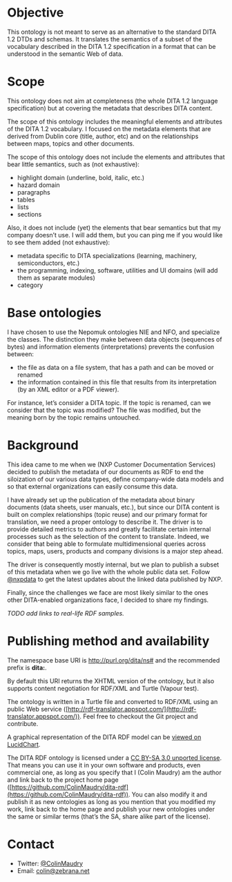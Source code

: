 # Objective

This ontology is not meant to serve as an alternative to the standard DITA 1.2 DTDs and schemas. It translates the semantics of a subset of the vocabulary described in the DITA 1.2 specification in a format that can be understood in the semantic Web of data.

# Scope

This ontology does not aim at completeness (the whole DITA 1.2 language specification) but at covering the metadata that describes DITA content.

The scope of this ontology includes the meaningful elements and attributes of the DITA 1.2 vocabulary. I focused on the metadata elements that are derived from Dublin core (title, author, etc) and on the relationships between maps, topics and other documents. 

The scope of this ontology does not include the elements and attributes that bear little semantics, such as (not exhaustive):

* highlight domain (underline, bold, italic, etc.)
* hazard domain
* paragraphs
* tables
* lists
* sections

Also, it does not include (yet) the elements that bear semantics but that my company doesn’t use. I will add them, but you can ping me if you would like to see them added (not exhaustive):

* metadata specific to DITA specializations (learning, machinery, semiconductors, etc.)
* the programming, indexing, software, utilities and UI domains (will add them as separate modules)
* category

# Base ontologies

I have chosen to use the Nepomuk ontologies NIE and NFO, and specialize the classes. The distinction they make between data objects (sequences of bytes) and information elements (interpretations) prevents the confusion between:

* the file as data on a file system, that has a path and can be moved or renamed
* the information contained in this file that results from its interpretation (by an XML editor or a PDF viewer).

For instance, let’s consider a DITA topic. If the topic is renamed, can we consider that the topic was modified? The file was modified, but the meaning born by the topic remains untouched.

# Background

This idea came to me when we (NXP Customer Documentation Services) decided to publish the metadata of our documents as RDF to end the siloization of our various data types, define company-wide data models and so that external organizations can easily consume this data.

I have already set up the publication of the metadata about binary documents (data sheets, user manuals, etc.), but since our DITA content is built on complex relationships (topic reuse) and our primary format for translation, we need a proper ontology to describe it. The driver is to provide detailed metrics to authors and greatly facilitate certain internal processes such as the selection of the content to translate. Indeed, we consider that being able to formulate multidimensional queries across topics, maps, users, products and company divisions is a major step ahead.

The driver is consequently mostly internal, but we plan to publish a subset of this metadata when we go live with the whole public data set. Follow [@nxpdata](https://www.twitter.com/nxpdata) to get the latest updates about the linked data published by NXP.

Finally, since the challenges we face are most likely similar to the ones other DITA-enabled organizations face, I decided to share my findings.

_TODO add links to real-life RDF samples._

# Publishing method and availability

The namespace base URI is http://purl.org/dita/ns# and the recommended prefix is **dita:**.

By default this URI returns the XHTML version of the ontology, but it also supports content negotiation for RDF/XML and Turtle (Vapour test).

The ontology is written in a Turtle file and converted to RDF/XML using an public Web service ([http://rdf-translator.appspot.com/](http://rdf-translator.appspot.com/)). Feel free to checkout the Git project and contribute.

A graphical representation of the DITA RDF model can be [viewed on LucidChart](http://bit.ly/DitaRdfLucidChart).

The DITA RDF ontology is licensed under a [CC BY-SA 3.0 unported license](https://creativecommons.org/licenses/by-sa/3.0/). That means you can use it in your own software and products, even commercial one, as long as you specify that I (Colin Maudry) am the author and link back to the project home page ([https://github.com/ColinMaudry/dita-rdf](https://github.com/ColinMaudry/dita-rdf)). You can also modify it and publish it as  new ontologies as long as you mention that you modified my work, link back to the home page and publish your new ontologies under the same or similar terms (that’s the SA, share alike part of the license).

# Contact

* Twitter: [@ColinMaudry](https://www.twitter.com/ColinMaudry)
* Email: colin@zebrana.net